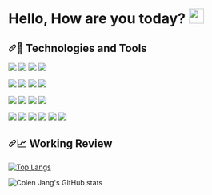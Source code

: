 # Hello, How are you today? <img src="https://raw.githubusercontent.com/MartinHeinz/MartinHeinz/master/wave.gif" width="30px">

<h2><a id="user-content-wrench-technologies-and-tools" class="anchor" aria-hidden="true" href="#wrench-technologies-and-tools"><svg class="octicon octicon-link" viewBox="0 0 16 16" version="1.1" width="16" height="16" aria-hidden="true"><path fill-rule="evenodd" d="M7.775 3.275a.75.75 0 001.06 1.06l1.25-1.25a2 2 0 112.83 2.83l-2.5 2.5a2 2 0 01-2.83 0 .75.75 0 00-1.06 1.06 3.5 3.5 0 004.95 0l2.5-2.5a3.5 3.5 0 00-4.95-4.95l-1.25 1.25zm-4.69 9.64a2 2 0 010-2.83l2.5-2.5a2 2 0 012.83 0 .75.75 0 001.06-1.06 3.5 3.5 0 00-4.95 0l-2.5 2.5a3.5 3.5 0 004.95 4.95l1.25-1.25a.75.75 0 00-1.06-1.06l-1.25 1.25a2 2 0 01-2.83 0z"></path></svg></a><g-emoji class="g-emoji" alias="wrench" fallback-src="https://github.githubassets.com/images/icons/emoji/unicode/1f527.png">🔧</g-emoji> Technologies and Tools</h2>

![](https://img.shields.io/badge/Language-Swift-informational?style=flat&logo=Swift&logoColor=white&color=2bbc8a)
![](https://img.shields.io/badge/Language-JavaScript-informational?style=flat&logo=JavaScript&logoColor=white&color=2bbc8a)
![](https://img.shields.io/badge/Language-Dart-informational?style=flat&logo=Flutter&logoColor=white&color=2bbc8a)
![](https://img.shields.io/badge/Language-GoLang-informational?style=flat&logo=Go&logoColor=white&color=2bbc8a)

![](https://img.shields.io/badge/DevTools-VSCode-informational?style=flat&logo=VisualStudioCode&logoColor=white&color=2bbc8a)
![](https://img.shields.io/badge/DevTools-XCode-informational?style=flat&logo=Xcode&white=white&color=2bbc8a)
![](https://img.shields.io/badge/DevTools-AndroidStudio-informational?style=flat&logo=AndroidStudio&logoColor=white&color=2bbc8a)
![](https://img.shields.io/badge/DevTools-VisualStudio2019-informational?style=flat&logo=VisualStudio&logoColor=white&color=2bbc8a)

![](https://img.shields.io/badge/Platforms-Swift,Android-informational?style=flat&logo=Platform.sh&logoColor=white&color=2bbc8a)
![](https://img.shields.io/badge/Platforms-ReactNative-informational?style=flat&logo=Platform.sh&white=white&color=2bbc8a)
![](https://img.shields.io/badge/Platforms-Flutter-informational?style=flat&logo=Platform.sh&logoColor=white&color=2bbc8a)
![](https://img.shields.io/badge/Platforms-Xamarin-informational?style=flat&logo=Platform.sh&logoColor=white&color=2bbc8a)

![](https://img.shields.io/badge/GithubAction-CI/CD-informational?style=flat&logo=GitHub&logoColor=white&color=2bbc8a)
![](https://img.shields.io/badge/CircleCI-CI/CD-informational?style=flat&logo=CircleCI&white=white&color=2bbc8a)
![](https://img.shields.io/badge/Docker-Tools-informational?style=flat&logo=Docker&logoColor=white&color=2bbc8a)
![](https://img.shields.io/badge/Kubernetes-Tools-informational?style=flat&logo=KuberneteslogoColor=white&color=2bbc8a)
![](https://img.shields.io/badge/AWS-Cloud-informational?style=flat&logo=AmazonAWS&logoColor=white&color=2bbc8a)
![](https://img.shields.io/badge/DigitalOcean-Cloud-informational?style=flat&logo=DigitalOcean&logoColor=white&color=2bbc8a)

<h2><a id="user-content-chart_with_upwards_trend-github-stats" class="anchor" aria-hidden="true" href="#chart_with_upwards_trend-github-stats"><svg class="octicon octicon-link" viewBox="0 0 16 16" version="1.1" width="16" height="16" aria-hidden="true"><path fill-rule="evenodd" d="M7.775 3.275a.75.75 0 001.06 1.06l1.25-1.25a2 2 0 112.83 2.83l-2.5 2.5a2 2 0 01-2.83 0 .75.75 0 00-1.06 1.06 3.5 3.5 0 004.95 0l2.5-2.5a3.5 3.5 0 00-4.95-4.95l-1.25 1.25zm-4.69 9.64a2 2 0 010-2.83l2.5-2.5a2 2 0 012.83 0 .75.75 0 001.06-1.06 3.5 3.5 0 00-4.95 0l-2.5 2.5a3.5 3.5 0 004.95 4.95l1.25-1.25a.75.75 0 00-1.06-1.06l-1.25 1.25a2 2 0 01-2.83 0z"></path></svg></a><g-emoji class="g-emoji" alias="chart_with_upwards_trend" fallback-src="https://github.githubassets.com/images/icons/emoji/unicode/1f4c8.png">📈</g-emoji> Working Review</h2>

[![Top Langs](https://github-readme-stats.vercel.app/api/top-langs/?username=cagdaseksi&layout=compact&theme=radical&langs_count=8&hide_title=true)](https://github.com/freshdev2015/github-readme-stats)

![Colen Jang's GitHub stats](https://github-readme-stats.vercel.app/api?username=anuraghazra&count_private=true&theme=radical&show_icons=true&hide_title=true)
